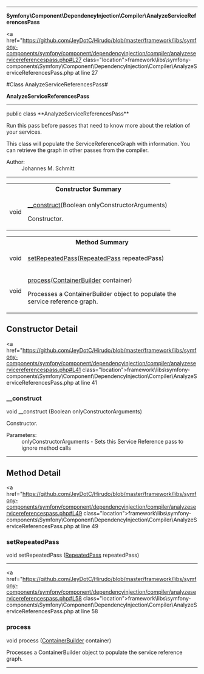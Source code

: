 
- - -

**Symfony\Component\DependencyInjection\Compiler\AnalyzeServiceReferencesPass**


<a href="https://github.com/JeyDotC/Hirudo/blob/master/framework/libs/symfony-components/symfony/component/dependencyinjection/compiler/analyzeservicereferencespass.php#L27 class="location">framework\libs\symfony-components\Symfony\Component\DependencyInjection\Compiler\AnalyzeServiceReferencesPass.php at line 27</a>

#Class AnalyzeServiceReferencesPass#

**AnalyzeServiceReferencesPass**




- - -

<p class="signature">public  class **AnalyzeServiceReferencesPass**</p>

<div class="comment" id="overview_description"><p>Run this pass before passes that need to know more about the relation of
your services.</p><p>This class will populate the ServiceReferenceGraph with information. You can
retrieve the graph in other passes from the compiler.</p></div>

<dl>
<dt>Author:</dt>
<dd>Johannes M. Schmitt <schmittjoh@gmail.com></dd>
</dl>


- - -

<table id="summary_constructor">
<tr><th colspan="2">Constructor Summary</th></tr>
<tr>
<td><span class='k'></span> <span class='nx'>void</span></td>
<td class="description"><p class="name"><a href="#__construct">__construct</a>(Boolean onlyConstructorArguments)</p><p class="description">Constructor.</p></td>
</tr>
</table>

<table id="summary_method">
<tr><th colspan="2">Method Summary</th></tr>
<tr>
<td><span class='k'></span> <span class='nx'>void</span></td>
<td class="description"><p class="name"><a href="#setrepeatedpass">setRepeatedPass</a>(<a href="https://github.com/JeyDotC/Hirudo/blob/master/symfony/component/dependencyinjection/compiler/repeatedpass.html">RepeatedPass</a> repeatedPass)</p><p class="description"></p></td>
</tr>
<tr>
<td><span class='k'></span> <span class='nx'>void</span></td>
<td class="description"><p class="name"><a href="#process">process</a>(<a href="https://github.com/JeyDotC/Hirudo/blob/master/symfony/component/dependencyinjection/containerbuilder.html">ContainerBuilder</a> container)</p><p class="description">Processes a ContainerBuilder object to populate the service reference graph.</p></td>
</tr>
</table>

<h2 id="detail_method">Constructor Detail</h2>

<a href="https://github.com/JeyDotC/Hirudo/blob/master/framework/libs/symfony-components/symfony/component/dependencyinjection/compiler/analyzeservicereferencespass.php#L41 class="location">framework\libs\symfony-components\Symfony\Component\DependencyInjection\Compiler\AnalyzeServiceReferencesPass.php at line 41</a>

<h3 id="__construct">__construct</h3>
<span class='k'></span> <span class='nx'>void</span> <span class='nf'>__construct</span> (Boolean onlyConstructorArguments)

<div class="details">
<p>Constructor.</p><dl>
<dt>Parameters:</dt>
<dd>onlyConstructorArguments - Sets this Service Reference pass to ignore method calls</dd>
</dl>
</div>

- - -

<h2 id="detail_method">Method Detail</h2>

<a href="https://github.com/JeyDotC/Hirudo/blob/master/framework/libs/symfony-components/symfony/component/dependencyinjection/compiler/analyzeservicereferencespass.php#L49 class="location">framework\libs\symfony-components\Symfony\Component\DependencyInjection\Compiler\AnalyzeServiceReferencesPass.php at line 49</a>

<h3 id="setRepeatedPass()">setRepeatedPass</h3>
<span class='k'></span> <span class='nx'>void</span> <span class='nf'>setRepeatedPass</span> (<a href="https://github.com/JeyDotC/Hirudo/blob/master/symfony/component/dependencyinjection/compiler/repeatedpass.html">RepeatedPass</a> repeatedPass)

<div class="details">
<p></p></div>

- - -


<a href="https://github.com/JeyDotC/Hirudo/blob/master/framework/libs/symfony-components/symfony/component/dependencyinjection/compiler/analyzeservicereferencespass.php#L58 class="location">framework\libs\symfony-components\Symfony\Component\DependencyInjection\Compiler\AnalyzeServiceReferencesPass.php at line 58</a>

<h3 id="process()">process</h3>
<span class='k'></span> <span class='nx'>void</span> <span class='nf'>process</span> (<a href="https://github.com/JeyDotC/Hirudo/blob/master/symfony/component/dependencyinjection/containerbuilder.html">ContainerBuilder</a> container)

<div class="details">
<p>Processes a ContainerBuilder object to populate the service reference graph.</p></div>

- - -


